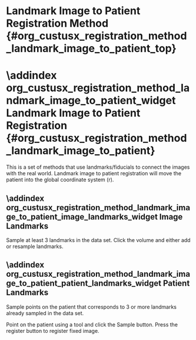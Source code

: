 Landmark Image to Patient Registration Method {#org_custusx_registration_method_landmark_image_to_patient_top}
===================

\addindex org_custusx_registration_method_landmark_image_to_patient_widget
Landmark Image to Patient Registration {#org_custusx_registration_method_landmark_image_to_patient}
===========================================================

This is a set of methods that use landmarks/fiducials to connect the images with the real world.
Landmark image to patient registration will move the patient into the global coordinate system (r).

\addindex org_custusx_registration_method_landmark_image_to_patient_image_landmarks_widget
Image Landmarks
-----------------------------------------------------------

Sample at least 3 landmarks in the data set.
Click the volume and either add or resample landmarks.


\addindex org_custusx_registration_method_landmark_image_to_patient_patient_landmarks_widget
Patient Landmarks
-----------------------------------------------------------

Sample points on the patient that corresponds to 3 or more landmarks already sampled in the data set.

Point on the patient using a tool and click the Sample button.
Press the register button to register fixed image.

